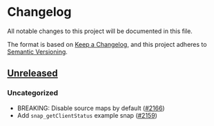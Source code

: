 # Changelog

All notable changes to this project will be documented in this file.

The format is based on [Keep a Changelog](https://keepachangelog.com/en/1.0.0/),
and this project adheres to [Semantic Versioning](https://semver.org/spec/v2.0.0.html).

## [Unreleased]

### Uncategorized

- BREAKING: Disable source maps by default ([#2166](https://github.com/MetaMask/snaps-skunkworks.git/pull/2166))
- Add `snap_getClientStatus` example snap ([#2159](https://github.com/MetaMask/snaps-skunkworks.git/pull/2159))

[Unreleased]: https://github.com/MetaMask/snaps-skunkworks.git/
